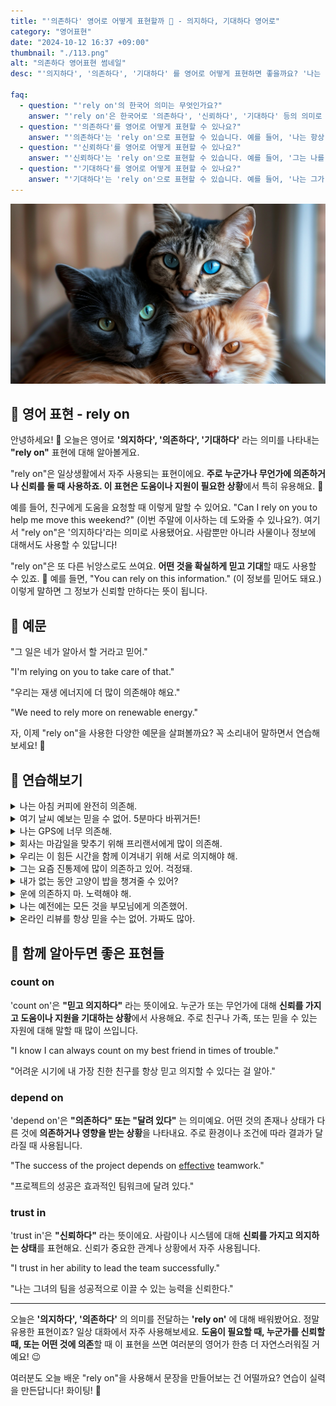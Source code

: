 ```yaml
---
title: "'의존하다' 영어로 어떻게 표현할까 🤝 - 의지하다, 기대하다 영어로"
category: "영어표현"
date: "2024-10-12 16:37 +09:00"
thumbnail: "./113.png"
alt: "의존하다 영어표현 썸네일"
desc: "'의지하다', '의존하다', '기대하다' 를 영어로 어떻게 표현하면 좋을까요? '나는 GPS에 너무 의존하고 있어', '내일 나한테 차를 기대하지마' 같은 예문 등을 영어로 표현하는 법을 배워봅시다. 다양한 예문을 통해서 연습하고 본인의 표현으로 만들어 보세요."

faq:
  - question: "'rely on'의 한국어 의미는 무엇인가요?"
    answer: "'rely on'은 한국어로 '의존하다', '신뢰하다', '기대하다' 등의 의미로 해석될 수 있습니다."
  - question: "'의존하다'를 영어로 어떻게 표현할 수 있나요?"
    answer: "'의존하다'는 'rely on'으로 표현할 수 있습니다. 예를 들어, '나는 항상 친구에게 의존해'는 'I always rely on my friends'로 말할 수 있습니다."
  - question: "'신뢰하다'를 영어로 어떻게 표현할 수 있나요?"
    answer: "'신뢰하다'는 'rely on'으로 표현할 수 있습니다. 예를 들어, '그는 나를 신뢰해'는 'He relies on me'로 말할 수 있습니다."
  - question: "'기대하다'를 영어로 어떻게 표현할 수 있나요?"
    answer: "'기대하다'는 'rely on'으로 표현할 수 있습니다. 예를 들어, '나는 그가 도와줄 것이라고 기대해'는 'I rely on him to help me'로 표현할 수 있습니다."
---
```


![Cats Close-Up Portrait](./113-1.jpeg)

## 🌟 영어 표현 - rely on

안녕하세요! 👋 오늘은 영어로 **'의지하다', '의존하다', '기대하다'** 라는 의미를 나타내는 **"rely on"** 표현에 대해 알아볼게요.

"rely on"은 일상생활에서 자주 사용되는 표현이에요. **주로 누군가나 무언가에 의존하거나 신뢰를 둘 때 사용하죠. 이 표현은 도움이나 지원이 필요한 상황**에서 특히 유용해요. 🤝

예를 들어, 친구에게 도움을 요청할 때 이렇게 말할 수 있어요. "Can I rely on you to help me move this weekend?" (이번 주말에 이사하는 데 도와줄 수 있나요?). 여기서 "rely on"은 '의지하다'라는 의미로 사용됐어요. 사람뿐만 아니라 사물이나 정보에 대해서도 사용할 수 있답니다!

"rely on"은 또 다른 뉘앙스로도 쓰여요. **어떤 것을 확실하게 믿고 기대**할 때도 사용할 수 있죠. 🎯 예를 들면, "You can rely on this information." (이 정보를 믿어도 돼요.) 이렇게 말하면 그 정보가 신뢰할 만하다는 뜻이 됩니다.

<div 
  data-inline-banner="🎉 새해에는 스픽 AI와 함께 영어 공부하자" 
  data-inline-banner-subtext="설날 특별 할인으로 60%할인 + 추가 7만원 할인! (~2/3)" 
  data-inline-banner-link="https://app.usespeak.com/kr-ko/sale/kr-affiliate-special/?ref=engple-inline"
  data-inline-banner-caption="해당 링크를 통해 구매시 일정액의 수수료를 지급받습니다.">
</div>

## 📖 예문

"그 일은 네가 알아서 할 거라고 믿어."

"I'm relying on you to take care of that."

"우리는 재생 에너지에 더 많이 의존해야 해요."

"We need to rely more on renewable energy."

자, 이제 "rely on"을 사용한 다양한 예문을 살펴볼까요? 꼭 소리내어 말하면서 연습해보세요! 🚀

## 💬 연습해보기

<details>
<summary>나는 아침 커피에 완전히 의존해.</summary>
<span>I totally rely on my morning coffee to function.</span>
</details>

<details>
<summary>여기 날씨 예보는 믿을 수 없어. 5분마다 바뀌거든!</summary>
<span>You can't rely on the weather forecast here. It changes every five minutes!</span>
</details>

<details>
<summary>나는 GPS에 너무 의존해.</summary>
<span>I rely on my GPS way too much.</span>
</details>

<details>
<summary>회사는 마감일을 맞추기 위해 프리랜서에게 많이 의존해.</summary>
<span>The company relies heavily on freelancers to meet deadlines.</span>
</details>

<details>
<summary>우리는 이 힘든 시간을 함께 이겨내기 위해 서로 의지해야 해.</summary>
<span>We're gonna have to rely on each other to get through this <a href="/blog/in-english/183.tough/">tough</a> time.</span>
</details>

<details>
<summary>그는 요즘 진통제에 많이 의존하고 있어. 걱정돼.</summary>
<span>He's been relying on painkillers a lot lately. I'm worried about him.</span>
</details>

<details>
<summary>내가 없는 동안 고양이 밥을 챙겨줄 수 있어?</summary>
<span>Can I rely on you to feed my cat while I'm away?</span>
</details>

<details>
<summary>운에 의존하지 마. 노력해야 해.</summary>
<span>Don't rely on luck. You gotta put in the work.</span>
</details>

<details>
<summary>나는 예전에는 모든 것을 부모님에게 의존했어.</summary>
<span>I <a href="/blog/in-english/143.used-to/">used to</a> rely on my parents for everything.</span>
</details>

<details>
<summary>온라인 리뷰를 항상 믿을 수는 없어. 가짜도 많아.</summary>
<span>You can't always rely on online <a href="/blog/in-english/251.review/">reviews</a>. Some of them are fake.</span>
</details>

## 🤝 함께 알아두면 좋은 표현들

### count on

'count on'은 **"믿고 의지하다"** 라는 뜻이에요. 누군가 또는 무언가에 대해 **신뢰를 가지고 도움이나 지원을 기대하는 상황**에서 사용해요. 주로 친구나 가족, 또는 믿을 수 있는 자원에 대해 말할 때 많이 쓰입니다.

"I know I can always count on my best friend in times of trouble."

"어려운 시기에 내 가장 친한 친구를 항상 믿고 의지할 수 있다는 걸 알아."

### depend on

'depend on'은 **"의존하다" 또는 "달려 있다"** 는 의미예요. 어떤 것의 존재나 상태가 다른 것에 **의존하거나 영향을 받는 상황**을 나타내요. 주로 환경이나 조건에 따라 결과가 달라질 때 사용됩니다.

"The success of the project depends on [effective](/blog/in-english/277.effective/) teamwork."

"프로젝트의 성공은 효과적인 팀워크에 달려 있다."

### trust in

'trust in'은 **"신뢰하다"** 라는 뜻이에요. 사람이나 시스템에 대해 **신뢰를 가지고 의지하는 상태**를 표현해요. 신뢰가 중요한 관계나 상황에서 자주 사용됩니다.

"I trust in her ability to lead the team successfully."

"나는 그녀의 팀을 성공적으로 이끌 수 있는 능력을 신뢰한다."

---

오늘은 **'의지하다', '의존하다'** 의 의미를 전달하는 **'rely on'** 에 대해 배워봤어요. 정말 유용한 표현이죠? 일상 대화에서 자주 사용해보세요. **도움이 필요할 때, 누군가를 신뢰할 때, 또는 어떤 것에 의존**할 때 이 표현을 쓰면 여러분의 영어가 한층 더 자연스러워질 거예요! 😉

여러분도 오늘 배운 "rely on"을 사용해서 문장을 만들어보는 건 어떨까요? 연습이 실력을 만든답니다! 화이팅! 💪
